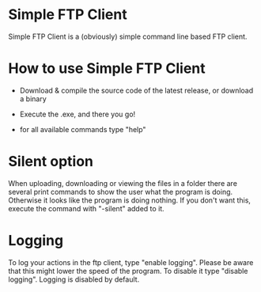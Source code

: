 Simple FTP Client
===============

Simple FTP Client is a (obviously) simple command line based FTP client.

How to use Simple FTP Client
=========================

* Download & compile the source code of the latest release, or download a binary

* Execute the .exe, and there you go!

* for all available commands type "help"

Silent option
===========

When uploading, downloading or viewing the files in a folder there are several print commands
to show the user what the program is doing. Otherwise it looks like the program is doing nothing.
If you don't want this, execute the command with "-silent" added to it.

Logging
============

To log your actions in the ftp client, type "enable logging". Please be aware that this might
lower the speed of the program. To disable it type "disable logging".
Logging is disabled by default.
